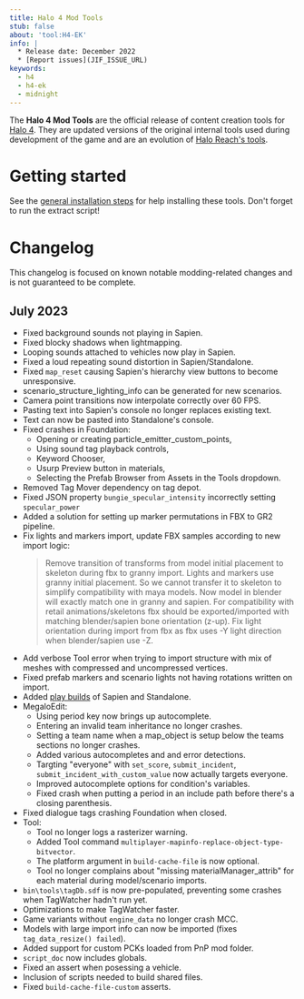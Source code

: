 ```yaml
---
title: Halo 4 Mod Tools
stub: false
about: 'tool:H4-EK'
info: |
  * Release date: December 2022
  * [Report issues](JIF_ISSUE_URL)
keywords:
  - h4
  - h4-ek
  - midnight
---
```

The **Halo 4 Mod Tools** are the official release of content creation tools for [Halo 4](~h4). They are updated versions of the original internal tools used during development of the game and are an evolution of [Halo Reach's tools](~hr-ek).

# Getting started
See the [general installation steps](~/general/mod-tools#installation) for help installing these tools. Don't forget to run the extract script!

# Changelog
This changelog is focused on known notable modding-related changes and is not guaranteed to be complete.

## July 2023
* Fixed background sounds not playing in Sapien.
* Fixed blocky shadows when lightmapping.
* Looping sounds attached to vehicles now play in Sapien.
* Fixed a loud repeating sound distortion in Sapien/Standalone.
* Fixed `map_reset` causing Sapien's hierarchy view buttons to become unresponsive.
* scenario_structure_lighting_info can be generated for new scenarios.
* Camera point transitions now interpolate correctly over 60 FPS.
* Pasting text into Sapien's console no longer replaces existing text.
* Text can now be pasted into Standalone's console.
* Fixed crashes in Foundation:
  * Opening or creating particle_emitter_custom_points,
  * Using sound tag playback controls,
  * Keyword Chooser,
  * Usurp Preview button in materials,
  * Selecting the Prefab Browser from Assets in the Tools dropdown.
* Removed Tag Mover dependency on tag depot.
* Fixed JSON property `bungie_specular_intensity` incorrectly setting `specular_power`
* Added a solution for setting up marker permutations in FBX to GR2 pipeline.
* Fix lights and markers import, update FBX samples according to new import logic:
  > Remove transition of transforms from model initial placement to skeleton during fbx to granny import. Lights and markers use granny initial placement. So we cannot transfer it to skeleton to simplify compatibility with maya models. Now model in blender will exactly match one in granny and sapien. For compatibility with retail animations/skeletons fbx should be exported/imported with matching blender/sapien bone orientation (z-up). Fix light orientation during import from fbx as fbx uses -Y light direction when blender/sapien use -Z.
* Add verbose Tool error when trying to import structure with mix of meshes with compressed and uncompressed vertices.
* Fixed prefab markers and scenario lights not having rotations written on import.
* Added [play builds](~blam#build-types) of Sapien and Standalone.
* MegaloEdit:
  * Using period key now brings up autocomplete.
  * Entering an invalid team inheritance no longer crashes.
  * Setting a team name when a map_object is setup below the teams sections no longer crashes.
  * Added various autocompletes and and error detections.
  * Targting "everyone" with `set_score`, `submit_incident`, `submit_incident_with_custom_value` now actually targets everyone.
  * Improved autocomplete options for condition's variables.
  * Fixed crash when putting a period in an include path before there's a closing parenthesis.
* Fixed dialogue tags crashing Foundation when closed.
* Tool:
  * Tool no longer logs a rasterizer warning.
  * Added Tool command `multiplayer-mapinfo-replace-object-type-bitvector`.
  * The platform argument in `build-cache-file` is now optional.
  * Tool no longer complains about "missing materialManager_attrib" for each material during model/scenario imports.
* `bin\tools\tagDb.sdf` is now pre-populated, preventing some crashes when TagWatcher hadn't run yet.
* Optimizations to make TagWatcher faster.
* Game variants without `engine_data` no longer crash MCC.
* Models with large import info can now be imported (fixes `tag_data_resize() failed`).
* Added support for custom PCKs loaded from PnP mod folder.
* `script_doc` now includes globals.
* Fixed an assert when posessing a vehicle.
* Inclusion of scripts needed to build shared files.
* Fixed `build-cache-file-custom` asserts.